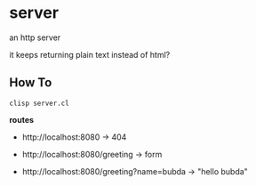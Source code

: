 # server

an http server

it keeps returning plain text instead of html?

## How To

`clisp server.cl`

**routes**

- http://localhost:8080 -> 404

- http://localhost:8080/greeting -> form

- http://localhost:8080/greeting?name=bubda -> "hello bubda"

